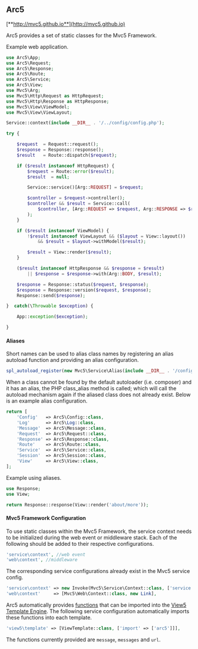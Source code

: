 ## Arc5
[**http://mvc5.github.io**](http://mvc5.github.io)

Arc5 provides a set of static classes for the Mvc5 Framework. 

Example web application.

```php
use Arc5\App;
use Arc5\Request;
use Arc5\Response;
use Arc5\Route;
use Arc5\Service;
use Arc5\View;
use Mvc5\Arg;
use Mvc5\Http\Request as HttpRequest;
use Mvc5\Http\Response as HttpResponse;
use Mvc5\View\ViewModel;
use Mvc5\View\ViewLayout;

Service::context(include __DIR__ . '/../config/config.php');

try {

    $request  = Request::request();
    $response = Response::response();
    $result   = Route::dispatch($request);

    if ($result instanceof HttpRequest) {
        $request = Route::error($result);
        $result  = null;

        Service::service()[Arg::REQUEST] = $request;

        $controller = $request->controller();
        $controller && $result = Service::call(
            $controller, [Arg::REQUEST => $request, Arg::RESPONSE => $response]
        );
    }

    if ($result instanceof ViewModel) {
        !$result instanceof ViewLayout && ($layout = View::layout())
            && $result = $layout->withModel($result);

        $result = View::render($result);
    }

    ($result instanceof HttpResponse && $response = $result)
        || $response = $response->with(Arg::BODY, $result);

    $response = Response::status($request, $response);
    $response = Response::version($request, $response);
    Response::send($response);

}  catch(\Throwable $exception) {

    App::exception($exception);

}
```

#### Aliases
Short names can be used to alias class names by registering an alias autoload function and providing an alias configuration.

```php
spl_autoload_register(new Mvc5\Service\Alias(include __DIR__ . '/config/alias.php'));
```

When a class cannot be found by the default autoloader (i.e. composer) and it has an alias, the PHP class_alias method is called; which will call the autoload mechanism again if the aliased class does not already exist. Below is an example alias configuration.

```php
return [
    'Config'   => Arc5\Config::class,
    'Log'      => Arc5\Log::class,
    'Message'  => Arc5\Message::class,
    'Request'  => Arc5\Request::class,
    'Response' => Arc5\Response::class,
    'Route'    => Arc5\Route::class,
    'Service'  => Arc5\Service::class,
    'Session'  => Arc5\Session::class,
    'View'     => Arc5\View::class,
];
```

Example using aliases.

```php
use Response;
use View;

return Response::response(View::render('about/more'));
```

#### Mvc5 Framework Configuration
To use static classes within the Mvc5 Framework, the service context needs to be initialized during the web event or middleware stack. Each of the following should be added to their respective configurations.

```php
'service\context', //web event
'web\context', //middleware
```

The corresponding service configurations already exist in the Mvc5 service config.

```php
'service\context' => new Invoke(Mvc5\Service\Context::class, ['service' => new Link]),
'web\context'     => [Mvc5\Web\Context::class, new Link],
```

Arc5 automatically provides [functions](https://github.com/mvc5/facade/blob/master/functions.php) that can be imported into the [View5 Template Engine](https://github.com/mvc5/view). The following service configuration automatically imports these functions into each template.

```php
'view5\template' => [ViewTemplate::class, ['import' => ['arc5']]],
```

The functions currently provided are `message`, `messages` and `url`.
